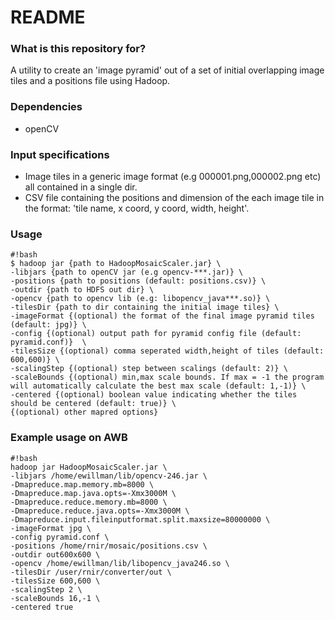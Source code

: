 # README #

### What is this repository for? ###

A utility to create an 'image pyramid' out of a set of initial overlapping image tiles and a positions file using Hadoop. 

### Dependencies ###

* openCV

### Input specifications ###

* Image tiles in a generic image format (e.g 000001.png,000002.png etc) all contained in a single dir.
* CSV file containing the positions and dimension of the each image tile in the format: 'tile name, x coord, y coord, width, height'. 


### Usage ###

```
#!bash
$ hadoop jar {path to HadoopMosaicScaler.jar} \ 
-libjars {path to openCV jar (e.g opencv-***.jar)} \
-positions {path to positions (default: positions.csv)} \
-outdir {path to HDFS out dir} \
-opencv {path to opencv lib (e.g: libopencv_java***.so)} \
-tilesDir {path to dir containing the initial image tiles} \
-imageFormat {(optional) the format of the final image pyramid tiles (default: jpg)} \
-config {(optional) output path for pyramid config file (default: pyramid.conf)}  \
-tilesSize {(optional) comma seperated width,height of tiles (default: 600,600)} \
-scalingStep {(optional) step between scalings (default: 2)} \
-scaleBounds {(optional) min,max scale bounds. If max = -1 the program will automatically calculate the best max scale (default: 1,-1)} \
-centered {(optional) boolean value indicating whether the tiles should be centered (default: true)} \
{(optional) other mapred options}
```

### Example usage on AWB ###

```
#!bash
hadoop jar HadoopMosaicScaler.jar \
-libjars /home/ewillman/lib/opencv-246.jar \
-Dmapreduce.map.memory.mb=8000 \
-Dmapreduce.map.java.opts=-Xmx3000M \
-Dmapreduce.reduce.memory.mb=8000 \
-Dmapreduce.reduce.java.opts=-Xmx3000M \
-Dmapreduce.input.fileinputformat.split.maxsize=80000000 \
-imageFormat jpg \
-config pyramid.conf \
-positions /home/rnir/mosaic/positions.csv \
-outdir out600x600 \
-opencv /home/ewillman/lib/libopencv_java246.so \
-tilesDir /user/rnir/converter/out \
-tilesSize 600,600 \
-scalingStep 2 \
-scaleBounds 16,-1 \
-centered true
```